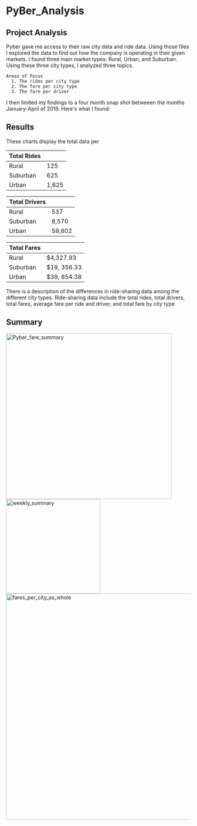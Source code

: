 # PyBer_Analysis

## Project Analysis
  Pyber gave me access to their raw city data and ride data. Using those files I explored the data to find out how the company is operating in their given markets. I found three main market types: Rural, Urban, and Suburban. Using these three city types, I analyzed three topics.  
  
    Areas of Focus
      1. The rides per city type 
      2. The fare per city type 
      3. The fare per driver
  
  I then limited my findings to a four month snap shot betweeen the months January-April of 2019. Here's what I found:

## Results
  These charts display the total data per


| Total Rides   |               |
| ------------- | ------------- |
| Rural         | 125           |
| Suburban      | 625           |
| Urban         | 1,625         |  


| Total Drivers |           |
|---------------|-----------|
| Rural         | 537       |
| Suburban      | 8,570     |
| Urban         | 59,602    |


| Total Fares |             |
| ----------- | ----------- |
| Rural       | $4,327.93   |
| Suburban    | $19, 356.33 |
| Urban       | $39, 854.38 |




  There is a description of the differences in ride-sharing data among the different city types. Ride-sharing data include the total rides, total drivers, total fares, average fare per ride and driver, and total fare by city type
  

## Summary
<img width="451" alt="Pyber_fare_summary" src="https://user-images.githubusercontent.com/99840803/160264936-cde97d5b-d0bc-449a-9d2a-eb9329b8cff1.png">
<img width="257" alt="weekly_summary" src="https://user-images.githubusercontent.com/99840803/160264937-aa8a2406-2790-4a5e-aef8-0af95afdcbb3.png">
<img width="616" alt="fares_per_city_as_whole" src="https://user-images.githubusercontent.com/99840803/160264938-11499c76-f074-4d31-b278-738f1041b890.png">
